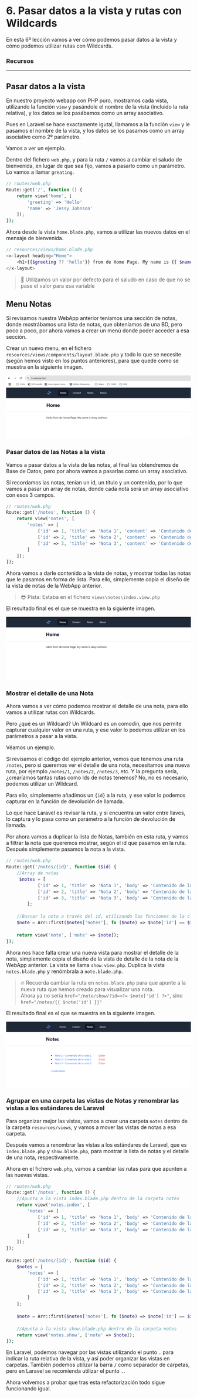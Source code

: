 # 6. Pasar datos a la vista y rutas con Wildcards

En esta 6ª lección vamos a ver cómo podemos pasar datos a la vista y cómo podemos utilizar rutas con Wildcards.

### Recursos

---

## Pasar datos a la vista

En nuestro proyecto webapp con PHP puro, mostramos cada vista, utilizando la función `view` y pasándole el nombre de la vista (incluido la ruta relativa), y los datos se los pasábamos como un array asociativo.

Pues en Laravel se hace exactamente igutal, llamamos a la función `view` y le pasamos el nombre de la vista, y los datos se los pasamos como un array asociativo como 2º parámetro.

Vamos a ver un ejemplo.

Dentro del fichero `web.php`, y para la ruta `/` vamos a cambiar el saludo de bienvenida, en lugar de que sea fijo, vamos a pasarlo como un parámetro. Lo vamos a llamar `greating`.

```php
// routes/web.php
Route::get('/', function () {
    return view('home', [
        'greeting' => 'Hello'
        'name' => 'Jessy Johnson'
    ]);
});
```

Ahora desde la vista `home.blade.php`, vamos a utilizar las nuevos datos en el mensaje de bienvenida.

```php
// resources/views/home.blade.php
<x-layout heading="Home">
    <h1>{{$greeting ?? 'hello'}} from de Home Page. My name is {{ $name }}</h1>
</x-layout>
```

> 🤨 Utilizamos un valor por defecto para el saludo en caso de que no se pase el valor para esa variable


## Menu Notas

Si revisamos nuestra WebApp anterior teníamos una sección de notas, donde mostrábamos una lista de notas, que obteníamos de una BD, pero poco a poco, por ahora vamos a crear un menú donde poder acceder a esa sección.

Crear un nuevo menu, en el fichero `resources/views/components/layout.blade.php` y todo lo que se necesite (según hemos visto en los puntos anteriores), para que quede como se muestra en la siguiente imagen.

![Menú Notas](./img/09.menu-view-notes.gif)


### Pasar datos de las Notas a la vista

Vamos a pasar datos a la vista de las notas, al final las obtendremos de Base de Datos, pero por ahora vamos a pasarlas como un array asociativo.

Si recordamos las notas, tenían un id, un título y un contenido, por lo que vamos a pasar un array de notas, donde cada nota será un array asociativo con esos 3 campos.

```php
// routes/web.php
Route::get('/notes', function () {
    return view('notes', [
        'notes' => [
            ['id' => 1, 'title' => 'Nota 1', 'content' => 'Contenido de la nota 1'],
            ['id' => 2, 'title' => 'Nota 2', 'content' => 'Contenido de la nota 2'],
            ['id' => 3, 'title' => 'Nota 3', 'content' => 'Contenido de la nota 3'],
        ]
    ]);
});
```

Ahora vamos a darle contenido a la vista de notas, y mostrar todas las notas que le pasamos en forma de lista. Para ello, simplemente copia el diseño de la vista de notas de la WebApp anterior.

> 😎 Pista: Estaba en el fichero `views\notes\index.view.php`


El resultado final es el que se muestra en la siguiente imagen.

![Vista de Notas](./img/10.notes-data.gif)

### Mostrar el detalle de una Nota

Ahora vamos a ver cómo podemos mostrar el detalle de una nota, para ello vamos a utilizar rutas con Wildcards.

Pero ¿qué es un Wildcard? Un Wildcard es un comodín, que nos permite capturar cualquier valor en una ruta, y ese valor lo podemos utilizar en los parámetros a pasar a la vista.

Véamos un ejemplo.

Si revisamos el código del ejemplo anterior, vemos que tenemos una ruta `/notes`, pero si queremos ver el detalle de una nota, necesitamos una nueva ruta, por ejemplo `/notes/1`, `/notes/2`, `/notes/3`, etc. Y la pregunta sería, ¿crearíamos tantas rutas como Ids de notas tenemos? No, no es necesario, podemos utilizar un Wildcard.

Para ello, simplemente añadimos un `{id}` a la ruta, y ese valor lo podemos capturar en la función de devolución de llamada.

Lo que hace Laravel es revisar la ruta, y si encuentra un valor entre llaves, lo captura y lo pasa como un parámetro a la función de devolución de llamada.

Por ahora vamos a duplicar la lista de Notas, también en esta ruta, y vamos a filtrar la nota que queremos mostrar, según el id que pasamos en la ruta. Después simplemente pasamos la nota a la vista.

```php
// routes/web.php
Route::get('/notes/{id}', function ($id) {
    //Array de notas
     $notes = [
            ['id' => 1, 'title' => 'Nota 1', 'body' => 'Contenido de la nota 1'],
            ['id' => 2, 'title' => 'Nota 2', 'body' => 'Contenido de la nota 2'],
            ['id' => 3, 'title' => 'Nota 3', 'body' => 'Contenido de la nota 3']
        ];

    //Buscar la nota a través del id, utilizando las funciones de la clase Array (Collections) de Laravel Arr::first
    $note = Arr::first($notes['notes'], fn ($note) => $note['id'] == $id);

    return view('note', ['note' => $note]);
});
```

Ahora nos hace falta crear una nueva vista para mostrar el detalle de la nota, simplemente copia el diseño de la vista de detalle de la nota de la WebApp anterior. La vista se llama `show.view.php`. Duplica la vista `notes.blade.php` y renómbrala a `note.blade.php`.

> 🔥 Recuerda cambiar la ruta en `notes.blade.php` para que apunte a la nueva ruta que hemos creado para visualizar una nota.<br>
> Ahora ya no sería `href="/note/show/?id=<?= $note['id'] ?>"`, sino `href="/notes/{{ $note['id'] }}"`

El resultado final es el que se muestra en la siguiente imagen.

![Detalle de una nota](./img/11.note-view.gif)


### Agrupar en una carpeta las vistas de Notas y renombrar las vistas a los estándares de Laravel

Para organizar mejor las vistas, vamos a crear una carpeta `notes` dentro de la carpeta `resources/views`, y vamos a mover las vistas de notas a esa carpeta.

Después vamos a renombrar las vistas a los estándares de Laravel, que es `index.blade.php` y `show.blade.php`, para mostrar la lista de notas y el detalle de una nota, respectivamente.

Ahora en el fichero `web.php`, vamos a cambiar las rutas para que apunten a las nuevas vistas.

```php
// routes/web.php
Route::get('/notes', function () {
    //Apunta a la vista index.blade.php dentro de la carpeta notes
    return view('notes.index', [
        'notes' => [
            ['id' => 1, 'title' => 'Nota 1', 'body' => 'Contenido de la nota 1'],
            ['id' => 2, 'title' => 'Nota 2', 'body' => 'Contenido de la nota 2'],
            ['id' => 3, 'title' => 'Nota 3', 'body' => 'Contenido de la nota 3']
        ]
    ]);
});

Route::get('/notes/{id}', function ($id) {
    $notes = [
        'notes' => [
            ['id' => 1, 'title' => 'Nota 1', 'body' => 'Contenido de la nota 1'],
            ['id' => 2, 'title' => 'Nota 2', 'body' => 'Contenido de la nota 2'],
            ['id' => 3, 'title' => 'Nota 3', 'body' => 'Contenido de la nota 3']
        ]
    ];

    $note = Arr::first($notes['notes'], fn ($note) => $note['id'] == $id);

    //Apunta a la vista show.blade.php dentro de la carpeta notes
    return view('notes.show', ['note' => $note]);
});
```	

En Laravel, podemos navegar por las vistas utilizando el punto `.` para indicar la ruta relativa de la vista, y así poder organizar las vistas en carpetas. También podemos utilizar la barra `/` como separador de carpetas, pero en Laravel se recomienda utilizar el punto `.`.

Ahora volvemos a probar que tras esta refactorización todo sigue funcionando igual.